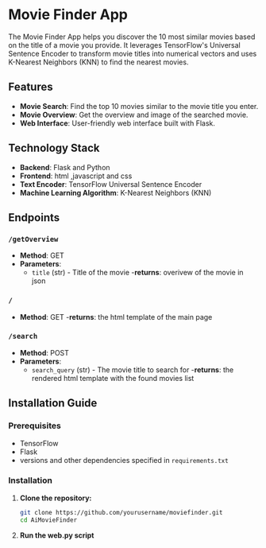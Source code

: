 
# Movie Finder App

The Movie Finder App helps you discover the 10 most similar movies based on the title of a movie you provide. It leverages TensorFlow's Universal Sentence Encoder to transform movie titles into numerical vectors and uses K-Nearest Neighbors (KNN) to find the nearest movies.
## Features

- **Movie Search**: Find the top 10 movies similar to the movie title you enter.
- **Movie Overview**: Get the overview and image of the searched movie.
- **Web Interface**: User-friendly web interface built with Flask.

## Technology Stack

- **Backend**: Flask and Python
- **Frontend**: html ,javascript and css
- **Text Encoder**: TensorFlow Universal Sentence Encoder 
- **Machine Learning Algorithm**: K-Nearest Neighbors (KNN)

## Endpoints
### `/getOverview`
- **Method**: GET
- **Parameters**: 
  - `title` (str) - Title of the movie
-**returns**: overivew of the movie in json
### `/`
- **Method**: GET
-**returns**: the html template of the main page

### `/search`
- **Method**: POST
- **Parameters**:
  - `search_query` (str) - The movie title to search for
-**returns**: the rendered html template with the found movies list

## Installation Guide

### Prerequisites

- TensorFlow
- Flask
- versions and other dependencies specified in `requirements.txt`

### Installation

1. **Clone the repository:**
   ```sh
   git clone https://github.com/yourusername/moviefinder.git
   cd AiMovieFinder
   ```
2. **Run the web.py script**
